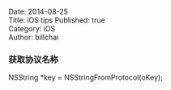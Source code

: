 Date: 2014-08-25  
Title:   iOS tips
Published: true  
Category: iOS   
Author: billchai  

### 获取协议名称
NSString *key = NSStringFromProtocol(oKey);
